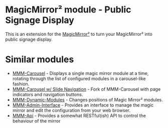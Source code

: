# MagicMirror² module - Public Signage Display
This is an extension for the [MagicMirror²](https://github.com/MichMich/MagicMirror) to turn your MagicMirror² into public signage display.

# Similar modules
 *  [MMM-Carousel](https://github.com/barnabycolby/MMM-Carousel) - Displays a single magic mirror module at a time, rotating through the list of configured modules in a carousel-like fashion.
 * [MMM-Carousel w/ Slide Navigation](https://github.com/shbatm/MMM-Carousel) - Fork of MMM-Carousel with page indicators and navigation buttons.
 * [MMM-Dynamic-Modules](https://github.com/Toreke/MMM-Dynamic-Modules) - Changes positions of Magic Mirror² modules.
 * [MMM-Admin-Interface](https://github.com/ItayXD/MMM-Admin-Interface) - Provides an interface to manage the magic mirror and edit the configuration from your web browser.
 * [MMM-Api](https://github.com/juzim/MMM-Api) - Provides a somewhat RESTful(ish) API to control the behaviour of the mirror
